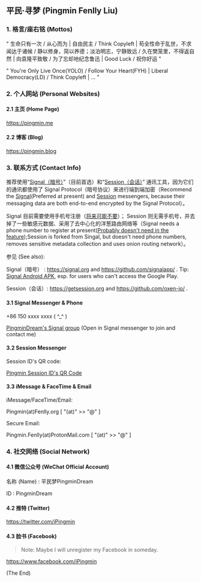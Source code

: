 ## 平民·寻梦 (Pingmin Fenlly Liu)


### 1. 格言/座右铭 (Mottos)

" 生命只有一次 / 从心而为 | 自由民主 / Think Copyleft | 苟全性命于乱世，不求闻达于诸候 / 静以修身，简以养德；淡泊明志，宁静致远 / 久在樊笼里，不得返自然 | 向袁隆平致敬 / 为了忘却地纪念鲁迅 | Good Luck / 祝你好运 "

" You're Only Live Once(YOLO) / Follow Your Heart(FYH) | Liberal Democracy(LD) / Think Copyleft | ... "


### 2. 个人网站 (Personal Websites)

#### 2.1 主页 (Home Page)

https://pingmin.me

#### 2.2 博客 (Blog)

https://pingmin.blog


### 3. 联系方式 (Contact Info)

推荐使用“[Signal（暗号）](https://signal.org)”（目前首选）和“[Session（会话）](https://getsession.org)”
通讯工具，因为它们的通讯都使用了 Signal Protocol（暗号协议）来进行端到端加密（Recommend the [Signal](https://signal.org)(Preferred at present) and [Session](https://getsession.org) messengers, because their messaging data are both end-to-end encrypted by the Signal Protocol）。

Signal 目前需要使用手机号注册（[将来可能不要](https://github.com/signalapp/Signal-Android/issues/9987#issuecomment-687079774)）；
Session 则无需手机号，并去掉了一些敏感元数据、采用了去中心化的洋葱路由网络等（Signal needs a phone number to register at present([Probably doesn't need in the feature](https://github.com/signalapp/Signal-Android/issues/9987#issuecomment-687079774));Session is forked from Singal, but doesn't need phone numbers, removes sensitive metadata collection and uses onion routing network）。

参见 (See also):

  Signal（暗号） : https://signal.org and https://github.com/signalapp/ . Tip: [Signal Android APK](https://signal.org/android/apk/), esp. for users who can't access the Google Play.

  Session（会话）: https://getsession.org and https://github.com/oxen-io/ .

#### 3.1 Signal Messenger & Phone

+86 150 xxxx xxxx ( ^_^ )

[PingminDream's Signal group](https://signal.group/#CjQKIIkeDpOOSNVq-Xy0Rr1mpVj9a84Ea9H2dfZ3UJEN_BrPEhC_irR2Id97zIUFKqJ0BHwX) (Open in Signal messenger to join and contact me)

#### 3.2 Session Messenger

Session ID's QR code:

  [Pingmin Session ID's QR Code](https://pingmin.me/img/pingmin-qr-codes/session-messenger.png "Pingmin Session ID's QR Code")

<!--
  ![Pingmin Session ID's QR Code](https://pingmin.me/img/pingmin-qr-codes/session-messenger.png "Pingmin Session ID's QR Code")
-->

#### 3.3 iMessage & FaceTime & Email

iMessage/FaceTime/Email:

  Pingmin(at)Fenlly.org  [ "(at)" >> "@" ]

Secure Email:

  Pingmin.Fenlly(at)ProtonMail.com  [ "(at)" >> "@" ]


### 4. 社交网络 (Social Network)

#### 4.1 微信公众号 (WeChat Official Account)

名称 (Name) : 平民梦PingminDream

ID : PingminDream

#### 4.2 推特 (Twitter)

https://twitter.com/iPingmin

#### 4.3 脸书 (Facebook)

> Note: Maybe I will unregister my Facebook in someday.

https://www.facebook.com/iPingmin


(The End)
